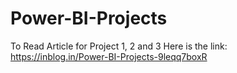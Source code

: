 # Power-BI-Projects
To Read Article for Project 1, 2 and 3
Here is the link: https://inblog.in/Power-BI-Projects-9leqq7boxR
